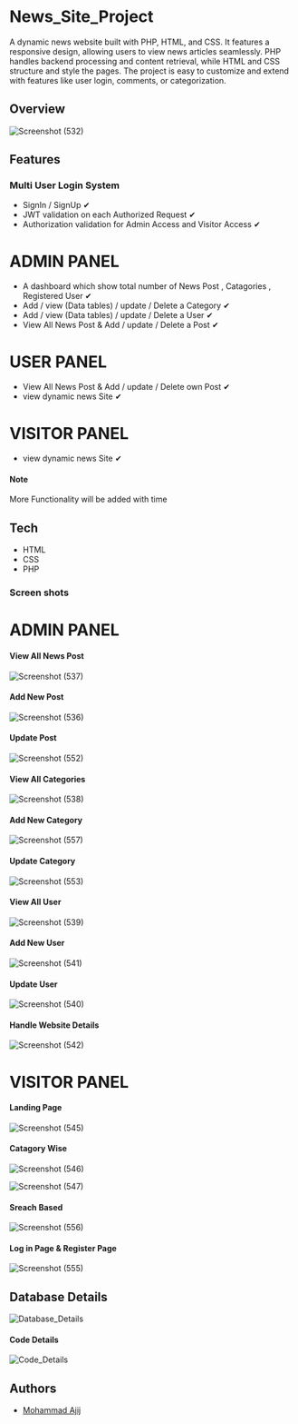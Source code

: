 # News_Site_Project
A dynamic news website built with PHP, HTML, and CSS. It features a responsive design, allowing users to view news articles seamlessly. PHP handles backend processing and content retrieval, while HTML and CSS structure and style the pages. The project is easy to customize and extend with features like user login, comments, or categorization.
 

 ## Overview
 
![Screenshot (532)](https://github.com/user-attachments/assets/e15d7775-82d7-43cd-9672-8ad9b48deeaf)



## Features

### Multi User Login System
- SignIn / SignUp ✔
- JWT validation on each Authorized Request ✔
- Authorization validation for Admin Access and Visitor Access ✔

# ADMIN PANEL

 - A dashboard  which show total number of News Post , Catagories , Registered User  ✔
 - Add / view (Data tables) / update / Delete a Category ✔
 - Add / view (Data tables) / update / Delete a User ✔
 - View All News Post &    Add  / update / Delete a Post ✔
 

# USER PANEL
 - View All News Post &    Add  / update / Delete own Post ✔
- view dynamic news Site ✔

# VISITOR PANEL
- view dynamic news Site ✔

#### Note 
More Functionality will be added with time



## Tech
- HTML
- CSS
- PHP




### Screen shots

# ADMIN PANEL





####  View All News Post

![Screenshot (537)](https://github.com/user-attachments/assets/4623dccd-d756-487c-960d-913e8077410e)

#### Add New Post

![Screenshot (536)](https://github.com/user-attachments/assets/9e24e3f9-7832-4bf6-b5bd-c47ed7acc38c)

#### Update Post
![Screenshot (552)](https://github.com/user-attachments/assets/e575f649-6592-44a3-94b7-0f4a3b325a68)




####  View All Categories

![Screenshot (538)](https://github.com/user-attachments/assets/3995fc71-c5e7-4825-a34f-9b681d129ca1)

#### Add New Category
![Screenshot (557)](https://github.com/user-attachments/assets/18c25d32-7ddd-41ed-8790-59be59eb70bd)

#### Update Category
![Screenshot (553)](https://github.com/user-attachments/assets/d93ad078-95dd-4e7e-bc6e-083812f159a4)




####  View All User

![Screenshot (539)](https://github.com/user-attachments/assets/bbb4cfae-f286-4f9b-9e8c-b396b6b1b0a2)


####  Add New User

![Screenshot (541)](https://github.com/user-attachments/assets/6e3c8a3a-c1fb-498f-b0ab-5a756836256a)



####  Update User
![Screenshot (540)](https://github.com/user-attachments/assets/a851e4c5-b51e-45d9-a453-c5fd7cd118df)


####  Handle Website Details

![Screenshot (542)](https://github.com/user-attachments/assets/3f0528b7-af61-4227-9ecc-ede3e54a3f63)



# VISITOR PANEL

#### Landing Page 

![Screenshot (545)](https://github.com/user-attachments/assets/810c1c76-9ac3-4363-ba35-613bad40a9ae)

#### Catagory Wise
![Screenshot (546)](https://github.com/user-attachments/assets/560576ed-b251-499a-b78e-6152c31ed7ee)

![Screenshot (547)](https://github.com/user-attachments/assets/c7630a15-84a5-42cc-a6c7-1c94f073fee2)

#### Sreach Based
![Screenshot (556)](https://github.com/user-attachments/assets/53e432bd-7bbf-4323-bf67-72b0a98a50ca)

#### Log in Page & Register Page

![Screenshot (555)](https://github.com/user-attachments/assets/a04a3c4e-476c-45a4-a30f-85c77b7ce2b0)

## Database Details
![Database_Details](https://github.com/user-attachments/assets/2038f4a4-9c65-45b6-b867-06b68f9ba2f4)

#### Code Details
![Code_Details](https://github.com/user-attachments/assets/6404f98c-5b97-44b7-9fba-0b31a8993f54)



## Authors

- [Mohammad Ajij](https://github.com/Ajij120386)


